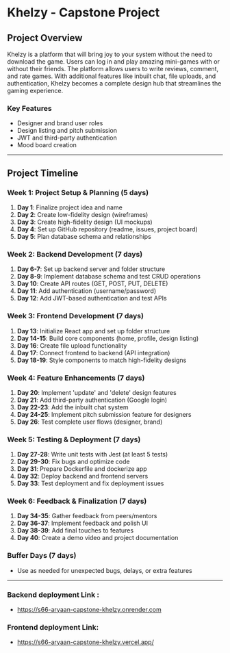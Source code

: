 # Khelzy - Capstone Project

## Project Overview
Khelzy is a platform that will bring joy to your system without the need to download the game. Users can log in and play amazing mini-games with or without their friends. The platform allows users to write reviews, comment, and rate games. With additional features like inbuilt chat, file uploads, and authentication, Khelzy becomes a complete design hub that streamlines the gaming experience.

### Key Features
* Designer and brand user roles
* Design listing and pitch submission
* JWT and third-party authentication
* Mood board creation

---

## Project Timeline

### Week 1: Project Setup & Planning (5 days)
1. **Day 1**: Finalize project idea and name
2. **Day 2**: Create low-fidelity design (wireframes)
3. **Day 3**: Create high-fidelity design (UI mockups)
4. **Day 4**: Set up GitHub repository (readme, issues, project board)
5. **Day 5**: Plan database schema and relationships

### Week 2: Backend Development (7 days)
1. **Day 6-7**: Set up backend server and folder structure
2. **Day 8-9**: Implement database schema and test CRUD operations
3. **Day 10**: Create API routes (GET, POST, PUT, DELETE)
4. **Day 11**: Add authentication (username/password)
5. **Day 12**: Add JWT-based authentication and test APIs

### Week 3: Frontend Development (7 days)
1. **Day 13**: Initialize React app and set up folder structure
2. **Day 14-15**: Build core components (home, profile, design listing)
3. **Day 16**: Create file upload functionality
4. **Day 17**: Connect frontend to backend (API integration)
5. **Day 18-19**: Style components to match high-fidelity designs

### Week 4: Feature Enhancements (7 days)
1. **Day 20**: Implement 'update' and 'delete' design features
2. **Day 21**: Add third-party authentication (Google login)
3. **Day 22-23**: Add the inbuilt chat system
4. **Day 24-25**: Implement pitch submission feature for designers
5. **Day 26**: Test complete user flows (designer, brand)

### Week 5: Testing & Deployment (7 days)
1. **Day 27-28**: Write unit tests with Jest (at least 5 tests)
2. **Day 29-30**: Fix bugs and optimize code
3. **Day 31**: Prepare Dockerfile and dockerize app
4. **Day 32**: Deploy backend and frontend servers
5. **Day 33**: Test deployment and fix deployment issues

### Week 6: Feedback & Finalization (7 days)
1. **Day 34-35**: Gather feedback from peers/mentors
2. **Day 36-37**: Implement feedback and polish UI
3. **Day 38-39**: Add final touches to features
4. **Day 40**: Create a demo video and project documentation

### Buffer Days (7 days)
* Use as needed for unexpected bugs, delays, or extra features

---

### Backend deployment Link : 

* https://s66-aryaan-capstone-khelzy.onrender.com

### Frontend deployment Link:

* https://s66-aryaan-capstone-khelzy.vercel.app/
